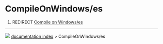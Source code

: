 # CompileOnWindows/es
1.  REDIRECT [Compile on Windows/es](Compile_on_Windows/es.md)



---
![](images/Button_right.svg) [documentation index](../README.md) > CompileOnWindows/es
